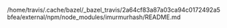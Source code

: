/home/travis/.cache/bazel/_bazel_travis/2a64cf83a87a03ca94c0172492a5bfea/external/npm/node_modules/imurmurhash/README.md
